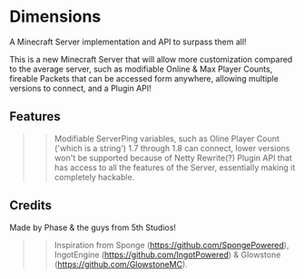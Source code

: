 Dimensions
==========

A Minecraft Server implementation and API to surpass them all!

This is a new Minecraft Server that will allow more customization compared to the average server, such as modifiable Online & Max Player Counts, fireable Packets that can be accessed form anywhere, allowing multiple versions to connect, and a Plugin API!

Features
--------
>> Modifiable ServerPing variables, such as Oline Player Count ('which is a string')
>> 1.7 through 1.8 can connect, lower versions won't be supported because of Netty Rewrite(?)
>> Plugin API that has access to all the features of the Server, essentially making it completely hackable.

Credits
-------
Made by Phase & the guys from 5th Studios!

>> Inspiration from Sponge (https://github.com/SpongePowered), IngotEngine (https://github.com/IngotPowered) & Glowstone (https://github.com/GlowstoneMC).
